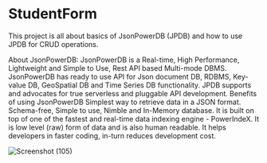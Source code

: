 
# StudentForm
This project is all about basics of JsonPowerDB (JPDB) and how to use JPDB for CRUD operations.


About JsonPowerDB:
JsonPowerDB is a Real-time, High Performance, Lightweight and Simple to Use, Rest API based Multi-mode DBMS. JsonPowerDB has ready to use API for Json document DB, RDBMS, Key-value DB, GeoSpatial DB and Time Series DB functionality. JPDB supports and advocates for true serverless and pluggable API development.
Benefits of using JsonPowerDB
Simplest way to retrieve data in a JSON format.
Schema-free, Simple to use, Nimble and In-Memory database.
It is built on top of one of the fastest and real-time data indexing engine - PowerIndeX.
It is low level (raw) form of data and is also human readable.
It helps developers in faster coding, in-turn reduces development cost.

![Screenshot (105)](https://github.com/Javedjlp/StudentForm/assets/93154508/903e8971-7197-40f3-b113-0c358b01c899)
